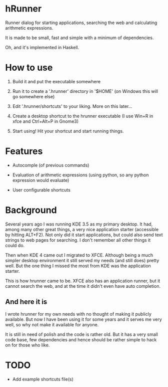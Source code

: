 # hRunner

Runner dialog for starting applications, searching the web and
calculating arithmetic expressions.

It is made to be small, fast and simple with a minimum of dependencies.

Oh, and it's implemented in Haskell.


# How to use

  1. Build it and put the executable somewhere

  2. Run it to create a '.hrunner' directory in '$HOME' (on Windows this
     will go somewhere else)
  
  3. Edit '.hrunner/shortcuts' to your liking. More on this later...

  4. Create a desktop shortcut to the hrunner executable
     (I use Win+R in xfce and Ctrl+Alt+P in Gnome3)

  5. Start using! Hit your shortcut and start running things.


# Features

  * Autocomple (of previous commands)

  * Evaluation of arithmetic expressions (using python, so any python
    expression would evaluate)

  * User configurable shortcuts


# Background

Several years ago I was running KDE 3.5 as my primary desktop. It had,
among many other great things, a very nice application starter
(accessible by hitting ALT+F2). Not only did it start applications,
but could also send text strings to web pages for searching. I don't
remember all other things it could do.

Then when KDE 4 came out I migrated to XFCE. Although being a much
simpler desktop environment it still served my needs (and still does)
pretty well. But the one thing I missed the most from KDE was the
application starter.

This is how hrunner came to be. XFCE also has an application runner,
but it cannot search the web, and at the time it didn't even have auto
completion.


## And here it is

I wrote hrunner for my own needs with no thought of making it publicly
available. But now I have been using it for some years and it serves
me very well, so why not make it available for anyone.

It is still in need of polish and the code is rather old. But it has a
very small code base, few dependencies and hence should be rather
simple to hack on for those who like.


# TODO

  * Add example shortcuts file(s)
